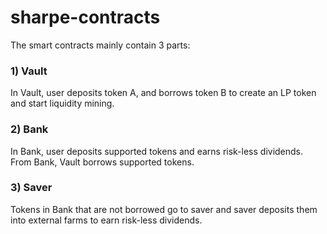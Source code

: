 # sharpe-contracts

The smart contracts mainly contain 3 parts:

### 1) Vault

In Vault, user deposits token A, and borrows token B to create an LP token and start liquidity mining.

### 2) Bank

In Bank, user deposits supported tokens and earns risk-less dividends. From Bank, Vault borrows supported tokens.

### 3) Saver

Tokens in Bank that are not borrowed go to saver and saver deposits them into external farms to earn risk-less dividends.
